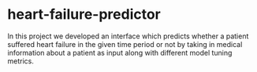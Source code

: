 # heart-failure-predictor
In this project we developed an interface which predicts whether a patient suffered heart failure in the given time period or not by taking in medical information about a patient as input along with different model tuning metrics.
